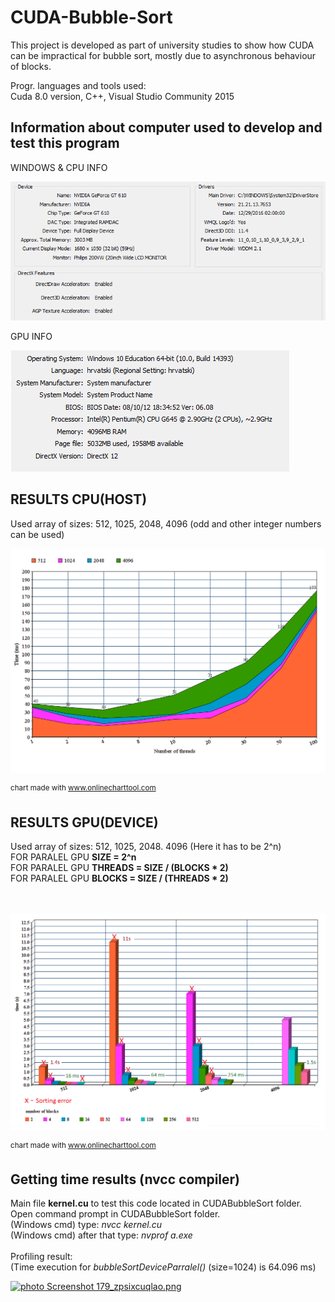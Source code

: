 # CUDA-Bubble-Sort

This project is developed as part of university studies to show how CUDA  can be impractical for bubble sort, mostly due to 
asynchronous behaviour of blocks.

Progr. languages and tools used:<br>
Cuda 8.0 version, C++, Visual Studio Community 2015

<h2>Information about computer used to develop and test this program</h2>
WINDOWS & CPU INFO

![promisechains](https://github.com/domkris/files/blob/master/Screenshot%20(182).png?raw=true)

GPU INFO 

![promisechains](https://github.com/domkris/files/blob/master/Screenshot%20(181).png?raw=true)


<h2> RESULTS CPU(HOST)</h2>
Used array of sizes: 512, 1025, 2048, 4096  (odd and other integer numbers can be used)

![promisechains](https://github.com/domkris/files/blob/master/BUbbleCPU.png?raw=true)

<sup>chart made with www.onlinecharttool.com</sup><br>

<h2> RESULTS GPU(DEVICE)</h2>
Used array of sizes: 512, 1025, 2048. 4096 (Here it has to be 2^n)<br>
FOR PARALEL GPU  <b>SIZE = 2^n</b> <br>
FOR PARALEL GPU  <b>THREADS = SIZE / (BLOCKS * 2)</b> <br>
FOR PARALEL GPU  <b>BLOCKS = SIZE / (THREADS * 2)</b> <br>
<br><br>

![promisechains](https://github.com/domkris/files/blob/master/BUbbleGPU.png?raw=true)

<sup>chart made with www.onlinecharttool.com</sup><br>

<h2> Getting time results (nvcc compiler)</h2>
Main file <strong> kernel.cu</strong> to test this code located in CUDABubbleSort folder.<br>
Open command prompt in CUDABubbleSort folder.<br>
(Windows cmd) type: <i>nvcc kernel.cu</i><br>
(Windows cmd) after that type: <i>nvprof a.exe</i>
<br><br>
Profiling result: <br>
(Time execution for <i>bubbleSortDeviceParralel()</i> (size=1024) is 64.096 ms)

<a href="http://s1294.photobucket.com/user/DoVBid/media/Screenshot%20179_zpsixcuqlao.png.html" target="_blank"><img src="http://i1294.photobucket.com/albums/b604/DoVBid/Screenshot%20179_zpsixcuqlao.png" border="0" alt=" photo Screenshot 179_zpsixcuqlao.png"/></a>
